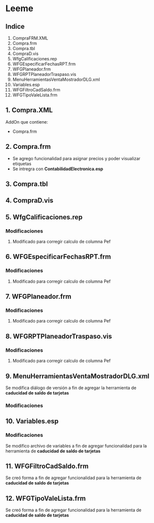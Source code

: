 # Leeme
## Indice
1. CompraFRM.XML
2. Compra.frm
3. Compra.tbl
4. CompraD.vis
5. WfgCalificaciones.rep
6. WFGEspecificarFechasRPT.frm
7. WFGPlaneador.frm
8. WFGRPTPlaneadorTraspaso.vis
9. MenuHerramientasVentaMostradorDLG.xml
10. Variables.esp
11. WFGFiltroCadSaldo.frm
12. WFGTipoValeLista.frm  
## 1. Compra.XML
AddOn que contiene:
* Compra.frm
## 2. Compra.frm
* Se agrego funcionalidad para asignar precios y poder visualizar etiquetas
* Se intregra con **ContabilidadElectronica.esp**
## 3. Compra.tbl
## 4. CompraD.vis
## 5. WfgCalificaciones.rep ##
### Modificaciones ###
1. Modificado para corregir calculo de columna Pef
## 6. WFGEspecificarFechasRPT.frm ##
### Modificaciones ###
1. Modificado para corregir calculo de columna Pef
## 7. WFGPlaneador.frm ##
### Modificaciones ###
1. Modificado para corregir calculo de columna Pef
## 8. WFGRPTPlaneadorTraspaso.vis ##
### Modificaciones ###
1. Modificado para corregir calculo de columna Pef
## 9. MenuHerramientasVentaMostradorDLG.xml ##
Se modifica diálogo de versión a fin de agregar la herramienta de **caducidad de saldo de tarjetas**
### Modificaciones ###
## 10. Variables.esp ##
### Modificaciones ###
Se modifico archivo de variables a fin de agregar funcionalidad para la herramienta de **caducidad de saldo de tarjetas**
## 11. WFGFiltroCadSaldo.frm  ##
Se creó forma a fin de agregar funcionalidad para la herramienta de **caducidad de saldo de tarjetas**
## 12. WFGTipoValeLista.frm ##
Se creó forma a fin de agregar funcionalidad para la herramienta de **caducidad de saldo de tarjetas**
